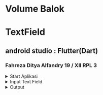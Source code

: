 # Volume Balok
# TextField
## android studio : Flutter(Dart)
### Fahreza Ditya Alfandry 19 / XII RPL 3

<details>
    <summary>Start Aplikasi</summary>

![Start Aplikasi](https://github.com/fhrzdty31/Volume-Balok/blob/4665bc9d78ad3f3b5448fb2a708e3b3490033a58/screenshot/ss%20(2).jpg)

</details>
<details>
    <summary>Input Text Field</summary>

![Input Text Field](https://github.com/fhrzdty31/Volume-Balok/blob/4665bc9d78ad3f3b5448fb2a708e3b3490033a58/screenshot/ss%20(3).jpg)

</details>
<details>
    <summary>Output</summary>

![Output](https://github.com/fhrzdty31/Volume-Balok/blob/4665bc9d78ad3f3b5448fb2a708e3b3490033a58/screenshot/ss%20(1).jpg)

</details>
